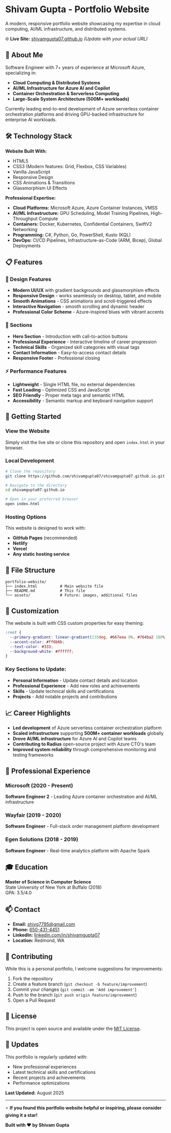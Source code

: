 # Shivam Gupta - Portfolio Website

A modern, responsive portfolio website showcasing my expertise in cloud computing, AI/ML infrastructure, and distributed systems.

🌐 **Live Site:** [shivamgupta07.github.io](https://shivamgupta07.github.io) *(Update with your actual URL)*

## 🚀 About Me

Software Engineer with 7+ years of experience at Microsoft Azure, specializing in:
- **Cloud Computing & Distributed Systems**
- **AI/ML Infrastructure for Azure AI and Copilot**
- **Container Orchestration & Serverless Computing**
- **Large-Scale System Architecture (500M+ workloads)**

Currently leading end-to-end development of Azure serverless container orchestration platforms and driving GPU-backed infrastructure for enterprise AI workloads.

## 🛠 Technology Stack

**Website Built With:**
- HTML5
- CSS3 (Modern features: Grid, Flexbox, CSS Variables)
- Vanilla JavaScript
- Responsive Design
- CSS Animations & Transitions
- Glassmorphism UI Effects

**Professional Expertise:**
- **Cloud Platforms:** Microsoft Azure, Azure Container Instances, VMSS
- **AI/ML Infrastructure:** GPU Scheduling, Model Training Pipelines, High-Throughput Compute
- **Containers:** Docker, Kubernetes, Confidential Containers, SwiftV2 Networking
- **Programming:** C#, Python, Go, PowerShell, Kusto (KQL)
- **DevOps:** CI/CD Pipelines, Infrastructure-as-Code (ARM, Bicep), Global Deployments

## 📋 Features

### 🎨 Design Features
- **Modern UI/UX** with gradient backgrounds and glassmorphism effects
- **Responsive Design** - works seamlessly on desktop, tablet, and mobile
- **Smooth Animations** - CSS animations and scroll-triggered effects
- **Interactive Navigation** - smooth scrolling and dynamic header
- **Professional Color Scheme** - Azure-inspired blues with vibrant accents

### 📱 Sections
- **Hero Section** - Introduction with call-to-action buttons
- **Professional Experience** - Interactive timeline of career progression
- **Technical Skills** - Organized skill categories with visual tags
- **Contact Information** - Easy-to-access contact details
- **Responsive Footer** - Professional closing

### ⚡ Performance Features
- **Lightweight** - Single HTML file, no external dependencies
- **Fast Loading** - Optimized CSS and JavaScript
- **SEO Friendly** - Proper meta tags and semantic HTML
- **Accessibility** - Semantic markup and keyboard navigation support

## 🚀 Getting Started

### View the Website
Simply visit the live site or clone this repository and open `index.html` in your browser.

### Local Development
```bash
# Clone the repository
git clone https://github.com/shivamgupta07/shivamgupta07.github.io.git

# Navigate to the directory
cd shivamgupta07.github.io

# Open in your preferred browser
open index.html
```

### Hosting Options
This website is designed to work with:
- **GitHub Pages** (recommended)
- **Netlify**
- **Vercel**
- **Any static hosting service**

## 📁 File Structure

```
portfolio-website/
├── index.html          # Main website file
├── README.md           # This file
└── assets/             # Future: images, additional files
```

## 🔧 Customization

The website is built with CSS custom properties for easy theming:

```css
:root {
  --primary-gradient: linear-gradient(135deg, #667eea 0%, #764ba2 100%);
  --accent-color: #ff6b6b;
  --text-color: #333;
  --background-white: #ffffff;
}
```

### Key Sections to Update:
- **Personal Information** - Update contact details and location
- **Professional Experience** - Add new roles and achievements
- **Skills** - Update technical skills and certifications
- **Projects** - Add notable projects and contributions

## 📈 Career Highlights

- **Led development** of Azure serverless container orchestration platform
- **Scaled infrastructure** supporting **500M+ container workloads** globally
- **Drove AI/ML infrastructure** for Azure AI and Copilot teams
- **Contributing to Radius** open-source project with Azure CTO's team
- **Improved system reliability** through comprehensive monitoring and testing frameworks

## 🏢 Professional Experience

### Microsoft (2020 - Present)
**Software Engineer 2** - Leading Azure container orchestration and AI/ML infrastructure

### Wayfair (2019 - 2020)
**Software Engineer** - Full-stack order management platform development

### Egen Solutions (2018 - 2019)
**Software Engineer** - Real-time analytics platform with Apache Spark

## 🎓 Education

**Master of Science in Computer Science**  
State University of New York at Buffalo (2018)  
GPA: 3.5/4.0

## 📫 Contact

- **Email:** [shivg7795@gmail.com](mailto:shivg7795@gmail.com)
- **Phone:** [650-431-4451](tel:650-431-4451)
- **LinkedIn:** [linkedin.com/in/shivamgupta07](https://linkedin.com/in/shivamgupta07)
- **Location:** Redmond, WA

## 🤝 Contributing

While this is a personal portfolio, I welcome suggestions for improvements:

1. Fork the repository
2. Create a feature branch (`git checkout -b feature/improvement`)
3. Commit your changes (`git commit -am 'Add improvement'`)
4. Push to the branch (`git push origin feature/improvement`)
5. Open a Pull Request

## 📄 License

This project is open source and available under the [MIT License](LICENSE).

## 🔄 Updates

This portfolio is regularly updated with:
- New professional experiences
- Latest technical skills and certifications
- Recent projects and achievements
- Performance optimizations

**Last Updated:** August 2025

---

⭐ **If you found this portfolio website helpful or inspiring, please consider giving it a star!**

**Built with ❤️ by Shivam Gupta**